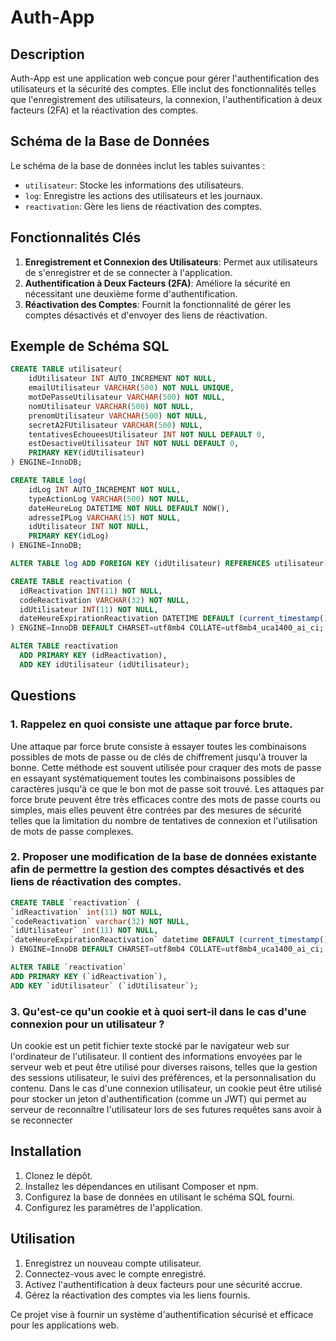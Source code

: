 # Auth-App

## Description

Auth-App est une application web conçue pour gérer l'authentification des utilisateurs et la sécurité des comptes. Elle inclut des fonctionnalités telles que l'enregistrement des utilisateurs, la connexion, l'authentification à deux facteurs (2FA) et la réactivation des comptes.



## Schéma de la Base de Données

Le schéma de la base de données inclut les tables suivantes :

- `utilisateur`: Stocke les informations des utilisateurs.
- `log`: Enregistre les actions des utilisateurs et les journaux.
- `reactivation`: Gère les liens de réactivation des comptes.

## Fonctionnalités Clés

1. **Enregistrement et Connexion des Utilisateurs**: Permet aux utilisateurs de s'enregistrer et de se connecter à l'application.
2. **Authentification à Deux Facteurs (2FA)**: Améliore la sécurité en nécessitant une deuxième forme d'authentification.
3. **Réactivation des Comptes**: Fournit la fonctionnalité de gérer les comptes désactivés et d'envoyer des liens de réactivation.

## Exemple de Schéma SQL

```sql
CREATE TABLE utilisateur(
    idUtilisateur INT AUTO_INCREMENT NOT NULL,
    emailUtilisateur VARCHAR(500) NOT NULL UNIQUE,
    motDePasseUtilisateur VARCHAR(500) NOT NULL,
    nomUtilisateur VARCHAR(500) NOT NULL,
    prenomUtilisateur VARCHAR(500) NOT NULL,
    secretA2FUtilisateur VARCHAR(500) NULL,
    tentativesEchoueesUtilisateur INT NOT NULL DEFAULT 0,
    estDesactiveUtilisateur INT NOT NULL DEFAULT 0,
    PRIMARY KEY(idUtilisateur)
) ENGINE=InnoDB;

CREATE TABLE log(
    idLog INT AUTO_INCREMENT NOT NULL,
    typeActionLog VARCHAR(500) NOT NULL,
    dateHeureLog DATETIME NOT NULL DEFAULT NOW(),
    adresseIPLog VARCHAR(15) NOT NULL,
    idUtilisateur INT NOT NULL,
    PRIMARY KEY(idLog)
) ENGINE=InnoDB;

ALTER TABLE log ADD FOREIGN KEY (idUtilisateur) REFERENCES utilisateur(idUtilisateur);

CREATE TABLE reactivation (
  idReactivation INT(11) NOT NULL,
  codeReactivation VARCHAR(32) NOT NULL,
  idUtilisateur INT(11) NOT NULL,
  dateHeureExpirationReactivation DATETIME DEFAULT (current_timestamp() + interval 1 day)
) ENGINE=InnoDB DEFAULT CHARSET=utf8mb4 COLLATE=utf8mb4_uca1400_ai_ci;

ALTER TABLE reactivation
  ADD PRIMARY KEY (idReactivation),
  ADD KEY idUtilisateur (idUtilisateur);
```

## Questions


### 1. Rappelez en quoi consiste une attaque par force brute.

Une attaque par force brute consiste à essayer toutes les combinaisons possibles de mots de passe ou de clés de chiffrement jusqu'à trouver la bonne. Cette méthode est souvent utilisée pour craquer des mots de passe en essayant systématiquement toutes les combinaisons possibles de caractères jusqu'à ce que le bon mot de passe soit trouvé. Les attaques par force brute peuvent être très efficaces contre des mots de passe courts ou simples, mais elles peuvent être contrées par des mesures de sécurité telles que la limitation du nombre de tentatives de connexion et l'utilisation de mots de passe complexes.


### 2. Proposer une modification de la base de données existante afin de permettre la gestion des comptes désactivés et des liens de réactivation des comptes.

```sql
CREATE TABLE `reactivation` (
`idReactivation` int(11) NOT NULL,
`codeReactivation` varchar(32) NOT NULL,
`idUtilisateur` int(11) NOT NULL,
`dateHeureExpirationReactivation` datetime DEFAULT (current_timestamp() + interval 1 day)
) ENGINE=InnoDB DEFAULT CHARSET=utf8mb4 COLLATE=utf8mb4_uca1400_ai_ci;

ALTER TABLE `reactivation`
ADD PRIMARY KEY (`idReactivation`),
ADD KEY `idUtilisateur` (`idUtilisateur`);
```

### 3. Qu'est-ce qu'un cookie et à quoi sert-il dans le cas d'une connexion pour un utilisateur ?

Un cookie est un petit fichier texte stocké par le navigateur web sur l'ordinateur de l'utilisateur. Il
contient des informations envoyées par le serveur web et peut être utilisé pour diverses raisons,
telles que la gestion des sessions utilisateur, le suivi des préférences, et la personnalisation du
contenu. Dans le cas d'une connexion utilisateur, un cookie peut être utilisé pour stocker un jeton
d'authentification (comme un JWT) qui permet au serveur de reconnaître l'utilisateur lors de ses
futures requêtes sans avoir à se reconnecter



## Installation

1. Clonez le dépôt.
2. Installez les dépendances en utilisant Composer et npm.
3. Configurez la base de données en utilisant le schéma SQL fourni.
4. Configurez les paramètres de l'application.

## Utilisation

1. Enregistrez un nouveau compte utilisateur.
2. Connectez-vous avec le compte enregistré.
3. Activez l'authentification à deux facteurs pour une sécurité accrue.
4. Gérez la réactivation des comptes via les liens fournis.

Ce projet vise à fournir un système d'authentification sécurisé et efficace pour les applications web.
